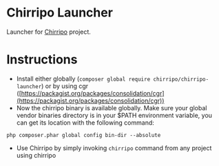 Chirripo Launcher
=================

Launcher for [Chirripo](https://github.com/chirripo/chirripo) project.

# Instructions

- Install either globally (`composer global require chirripo/chirripo-launcher`) or by using cgr ([https://packagist.org/packages/consolidation/cgr](https://packagist.org/packages/consolidation/cgr))
- Now the chirripo binary is available globally. Make sure your global vendor binaries directory is in your $PATH environment variable, you can get its location with the following command:
```
php composer.phar global config bin-dir --absolute
```
- Use Chirripo by simply invoking `chirripo` command from any project using chirripo